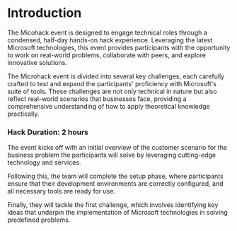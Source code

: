 # Introduction

The Micohack event is designed to engage technical roles through a condensed, half-day hands-on hack experience. Leveraging the latest Microsoft technologies, this event provides participants with the opportunity to work on real-world problems, collaborate with peers, and explore innovative solutions. 

The Microhack event is divided into several key challenges, each carefully crafted to test and expand the participants' proficiency with Microsoft's suite of tools. These challenges are not only technical in nature but also reflect real-world scenarios that businesses face, providing a comprehensive understanding of how to apply theoretical knowledge practically. 

 

### Hack Duration: 2 hours 

 

The event kicks off with an initial overview of the customer scenario for the business problem the participants will solve by leveraging cutting-edge technology and services.  

Following this, the team will complete the setup phase, where participants ensure that their development environments are correctly configured, and all necessary tools are ready for use.  

Finally, they will tackle the first challenge, which involves identifying key ideas that underpin the implementation of Microsoft technologies in solving predefined problems. 

 
